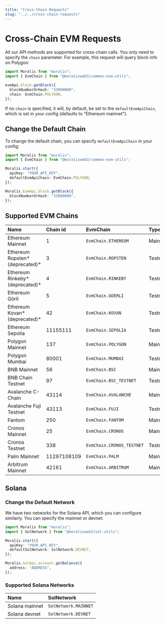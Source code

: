 ```yaml
---
title: "Cross-Chain Requests"
slug: "../../cross-chain-requests"
---
```


# Cross-Chain EVM Requests

All our API methods are supported for cross-chain calls. You only need to specify the `chain` parameter. For example, this request will query block info on Polygon:

```typescript
import Moralis from "moralis";
import { EvmChain } from "@moralisweb3/common-evm-utils";

evmApi.block.getBlock({
  blockNumberOrHash: "33000000",
  chain: EvmChain.POLYGON,
});
```

If no `chain` is specified, it will, by default, be set to the `defaultEvmApiChain`, which is set in your config (defaults to "Ethereum mainnet").

## Change the Default Chain

To change the default chain, you can specify `defaultEvmApiChain` in your config:

```typescript
import Moralis from "moralis";
import { EvmChain } from "@moralisweb3/common-evm-utils";

Moralis.start({
  apiKey: "YOUR_API_KEY",
  defaultEvmApiChain: EvmChain.POLYGON,
});

Moralis.EvmApi.block.getBlock({
  blockNumberOrHash: "33000000",
});
```

## Supported EVM Chains

| Name                            | Chain id    | EvmChain                  | Type    |
| :------------------------------ | :---------- | :------------------------ | :------ |
| Ethereum Mainnet                | 1           | `EvmChain.ETHEREUM`       | Mainnet |
| Ethereum Ropsten* (deprecated)* | 3           | `EvmChain.ROPSTEN`        | Testnet |
| Ethereum Rinkeby* (deprecated)* | 4           | `EvmChain.RINKEBY`        | Testnet |
| Ethereum Görli                  | 5           | `EvmChain.GOERLI`         | Testnet |
| Ethereum Kovan* (deprecated)*   | 42          | `EvmChain.KOVAN`          | Testnet |
| Ethereum Sepolia                | 11155111    | `EvmChain.SEPOLIA`        | Testnet |
| Polygon Mainnet                 | 137         | `EvmChain.POLYGON`        | Mainnet |
| Polygon Mumbai                  | 80001       | `EvmChain.MUMBAI`         | Testnet |
| BNB Mainnet                     | 56          | `EvmChain.BSC`            | Mainnet |
| BNB Chain Testnet               | 97          | `EvmChain.BSC_TESTNET`    | Testnet |
| Avalanche C-Chain               | 43114       | `EvmChain.AVALANCHE`      | Mainnet |
| Avalanche Fuji Testnet          | 43113       | `EvmChain.FUJI`           | Testnet |
| Fantom                          | 250         | `EvmChain.FANTOM`         | Mainnet |
| Cronos Mainnet                  | 25          | `EvmChain.CRONOS`         | Mainnet |
| Cronos Testnet                  | 338         | `EvmChain.CRONOS_TESTNET` | Testnet |
| Palm Mainnet                    | 11297108109 | `EvmChain.PALM`           | Mainnet |
| Arbitrum Mainnet                | 42161       | `EvmChain.ARBITRUM`       | Mainnet |

## Solana

### Change the Default Network

We have two networks for the Solana API, which you can configure similarly. You can specify the mainnet or devnet:

```typescript
import Moralis from "moralis";
import { SolNetwork } from "@moralisweb3/sol-utils";

Moralis.start({
  apiKey: "YOUR_API_KEY",
  defaultSolNetwork: SolNetwork.DEVNET,
});

Moralis.SolApi.account.getBalance({
  address: "ADDRESS",
});
```

### Supported Solana Networks

| Name           | SolNetwork           |
| :------------- | :------------------- |
| Solana mainnet | `SolNetwork.MAINNET` |
| Solana devnet  | `SolNetwork.DEVNET`  |
